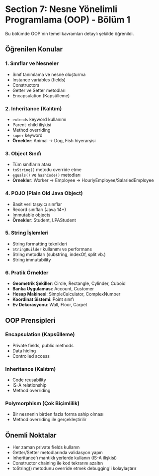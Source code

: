 # Section 7: Nesne Yönelimli Programlama (OOP) - Bölüm 1

Bu bölümde OOP'nin temel kavramları detaylı şekilde öğrenildi.

## Öğrenilen Konular

### 1. Sınıflar ve Nesneler
- Sınıf tanımlama ve nesne oluşturma
- Instance variables (fields)
- Constructors
- Getter ve Setter metodları
- Encapsulation (Kapsülleme)

### 2. Inheritance (Kalıtım)
- `extends` keyword kullanımı
- Parent-child ilişkisi
- Method overriding
- `super` keyword
- **Örnekler**: Animal → Dog, Fish hiyerarşisi

### 3. Object Sınıfı
- Tüm sınıfların atası
- `toString()` metodu override etme
- `equals()` ve `hashCode()` metodları
- **Örnekler**: Worker → Employee → HourlyEmployee/SalariedEmployee

### 4. POJO (Plain Old Java Object)
- Basit veri taşıyıcı sınıflar
- Record sınıfları (Java 14+)
- Immutable objects
- **Örnekler**: Student, LPAStudent

### 5. String İşlemleri
- String formatting teknikleri
- `StringBuilder` kullanımı ve performans
- String metodları (substring, indexOf, split vb.)
- String immutability

### 6. Pratik Örnekler
- **Geometrik Şekiller**: Circle, Rectangle, Cylinder, Cuboid
- **Banka Uygulaması**: Account, Customer
- **Hesap Makinesi**: SimpleCalculator, ComplexNumber
- **Koordinat Sistemi**: Point sınıfı
- **Ev Dekorasyonu**: Wall, Floor, Carpet

## OOP Prensipleri

### Encapsulation (Kapsülleme)
- Private fields, public methods
- Data hiding
- Controlled access

### Inheritance (Kalıtım)
- Code reusability
- IS-A relationship
- Method overriding

### Polymorphism (Çok Biçimlilik)
- Bir nesnenin birden fazla forma sahip olması
- Method overriding ile gerçekleştirilir

## Önemli Noktalar

- Her zaman private fields kullanın
- Getter/Setter metodlarında validasyon yapın
- Inheritance'ı mantıklı yerlerde kullanın (IS-A ilişkisi)
- Constructor chaining ile kod tekrarını azaltın
- toString() metodunu override etmek debugging'i kolaylaştırır